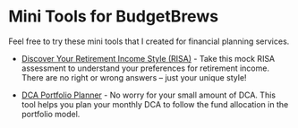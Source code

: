 # Mini Tools for BudgetBrews
Feel free to try these mini tools that I created for financial planning services.

* <a href="https://ampmie-wrk.github.io/pub-risa/index.html" target="_blank">Discover Your Retirement Income Style (RISA)</a> - Take this mock RISA assessment to understand your preferences for retirement income. There are no right or wrong answers – just your unique style!

* <a href="https://ampmie-wrk.github.io/pub-dca/index.html" target="_blank">DCA Portfolio Planner</a> - No worry for your small amount of DCA. This tool helps you plan your monthly DCA to follow the fund allocation in the portfolio model.
